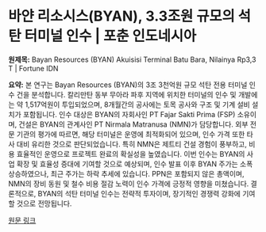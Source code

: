 # 바얀 리소시스(BYAN), 3.3조원 규모의 석탄 터미널 인수 | 포춘 인도네시아

**원제목:** Bayan Resources (BYAN) Akuisisi Terminal Batu Bara, Nilainya Rp3,3 T | Fortune IDN

**요약:** 본 연구는 Bayan Resources (BYAN)의 3조 3천억원 규모 석탄 전용 터미널 인수 건을 분석합니다.  칼리만탄 동부 무아라 파후 지역에 위치한 터미널의 인수 및 개발에는 약 1,517억원이 투입되었으며,  8개월간의 공사에는 토목 공사와 구조 및 기계 설비 설치가 포함됩니다.  인수 대상은 BYAN의 자회사인 PT Fajar Sakti Prima (FSP) 소유이며,  건설은 BYAN의 관계사인 PT Nirmala Matranusa (NMN)가 담당합니다.  외부 전문 기관의 평가에 따르면, 해당 터미널은 운영에 최적화되어 있으며,  인수 가격 또한 타사 대비 유리한 것으로 판단되었습니다.  특히 NMN은  제트티 건설 경험이 풍부하고,  비용 효율적인 운영으로 프로젝트 완료의 확실성을 높였습니다.  이번 인수는 BYAN의 사업 확장 및 효율성 증대에 기여할 것으로 예상되며,  인수 발표 이후 BYAN 주가는 소폭 상승하였으나, 최근 주가는 하락 추세에 있습니다.  PPN은 포함되지 않은 총액이며,  NMN의  장비 동원 및 철수 비용 절감 노력이 인수 가격에 긍정적 영향을 미쳤습니다.  결론적으로, BYAN의 석탄 터미널 인수는 전략적 투자이며, 장기적인 경쟁력 강화에 기여할 것으로 전망됩니다.

[원문 링크](https://www.fortuneidn.com/business/bayan-resources-byan-akuisisi-terminal-batu-bara-nilainya-rp3-3-t-00-3dhnm-0fg8kj)
